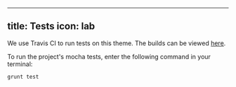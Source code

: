 ----
title: Tests
icon: lab
----
We use Travis CI to run tests on this theme. The builds can be viewed [here](https://travis-ci.org/ChrisWren/icoDoc).

To run the project's mocha tests, enter the following command in your terminal:
```bash
grunt test
```

